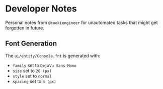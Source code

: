 
# Developer Notes

Personal notes from `@cookiengineer` for unautomated
tasks that might get forgotten in future.



## Font Generation

The `ui/entity/Console.fnt` is generated with:

- `family` set to `DejaVu Sans Mono`
- `size` set to `20 (px)`
- `style` set to `normal`
- `spacing` set to `4 (px)`


